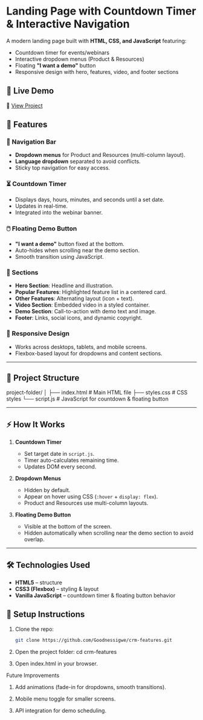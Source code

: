 # Landing Page with Countdown Timer & Interactive Navigation

A modern landing page built with **HTML, CSS, and JavaScript** featuring:
- Countdown timer for events/webinars
- Interactive dropdown menus (Product & Resources)
- Floating **"I want a demo"** button
- Responsive design with hero, features, video, and footer sections

## 🚀 Live Demo
🔗 [View Project](https://goodnessigwe.github.io/crm-features/)  


## 🚀 Features

### 🔽 Navigation Bar
- **Dropdown menus** for Product and Resources (multi-column layout).
- **Language dropdown** separated to avoid conflicts.
- Sticky top navigation for easy access.

### ⏳ Countdown Timer
- Displays days, hours, minutes, and seconds until a set date.
- Updates in real-time.
- Integrated into the webinar banner.

### 🖱️ Floating Demo Button
- **"I want a demo"** button fixed at the bottom.
- Auto-hides when scrolling near the demo section.
- Smooth transition using JavaScript.

### 🎨 Sections
- **Hero Section**: Headline and illustration.
- **Popular Features**: Highlighted feature list in a centered card.
- **Other Features**: Alternating layout (icon + text).
- **Video Section**: Embedded video in a styled container.
- **Demo Section**: Call-to-action with demo text and image.
- **Footer**: Links, social icons, and dynamic copyright.

### 📱 Responsive Design
- Works across desktops, tablets, and mobile screens.
- Flexbox-based layout for dropdowns and content sections.

---

## 📂 Project Structure

project-folder/
│
├── index.html # Main HTML file
├── styles.css # CSS styles
└── script.js # JavaScript for countdown & floating button


---

## ⚡ How It Works

1. **Countdown Timer**
   - Set target date in `script.js`.
   - Timer auto-calculates remaining time.
   - Updates DOM every second.

2. **Dropdown Menus**
   - Hidden by default.
   - Appear on hover using CSS (`:hover` + `display: flex`).
   - Product and Resources use multi-column layouts.

3. **Floating Demo Button**
   - Visible at the bottom of the screen.
   - Hidden automatically when scrolling near the demo section to avoid overlap.

---

## 🛠️ Technologies Used
- **HTML5** – structure
- **CSS3 (Flexbox)** – styling & layout
- **Vanilla JavaScript** – countdown timer & floating button behavior



## 🔧 Setup Instructions

1. Clone the repo:
   ```bash
   git clone https://github.com/Goodnessigwe/crm-features.git

2. Open the project folder:
   cd crm-features

3. Open index.html in your browser.

Future Improvements

1. Add animations (fade-in for dropdowns, smooth transitions).

2. Mobile menu toggle for smaller screens.

3. API integration for demo scheduling.
